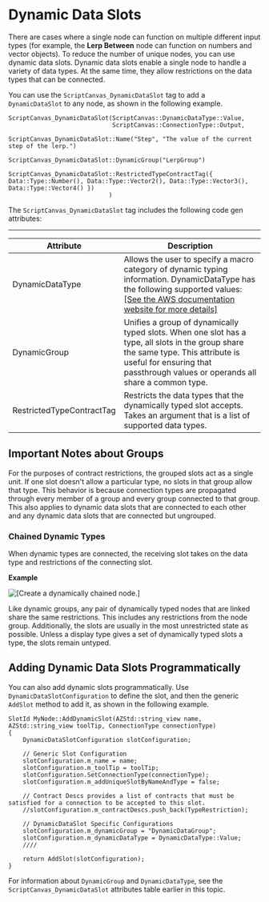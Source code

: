 # Dynamic Data Slots<a name="script-canvas-custom-nodes-dynamic-data"></a>

There are cases where a single node can function on multiple different input types \(for example, the **Lerp Between** node can function on numbers and vector objects\)\. To reduce the number of unique nodes, you can use dynamic data slots\. Dynamic data slots enable a single node to handle a variety of data types\. At the same time, they allow restrictions on the data types that can be connected\.

You can use the `ScriptCanvas_DynamicDataSlot` tag to add a `DynamicDataSlot` to any node, as shown in the following example\.

```
ScriptCanvas_DynamicDataSlot(ScriptCanvas::DynamicDataType::Value,
                             ScriptCanvas::ConnectionType::Output,
                             ScriptCanvas_DynamicDataSlot::Name("Step", "The value of the current step of the lerp.")
                             ScriptCanvas_DynamicDataSlot::DynamicGroup("LerpGroup")
                             ScriptCanvas_DynamicDataSlot::RestrictedTypeContractTag({ Data::Type::Number(), Data::Type::Vector2(), Data::Type::Vector3(), Data::Type::Vector4() })
                            )
```

The `ScriptCanvas_DynamicDataSlot` tag includes the following code gen attributes:


****  

| Attribute | Description | 
| --- | --- | 
| DynamicDataType |  Allows the user to specify a macro category of dynamic typing information\. DynamicDataType has the following supported values: [\[See the AWS documentation website for more details\]](http://docs.aws.amazon.com/lumberyard/latest/userguide/script-canvas-custom-nodes-dynamic-data.html)  | 
| DynamicGroup | Unifies a group of dynamically typed slots\. When one slot has a type, all slots in the group share the same type\. This attribute is useful for ensuring that passthrough values or operands all share a common type\. | 
| RestrictedTypeContractTag | Restricts the data types that the dynamically typed slot accepts\. Takes an argument that is a list of supported data types\. | 

## Important Notes about Groups<a name="script-canvas-custom-nodes-dynamic-data-important-notes-about-groups"></a>

For the purposes of contract restrictions, the grouped slots act as a single unit\. If one slot doesn't allow a particular type, no slots in that group allow that type\. This behavior is because connection types are propagated through every member of a group and every group connected to that group\. This also applies to dynamic data slots that are connected to each other and any dynamic data slots that are connected but ungrouped\.

### Chained Dynamic Types<a name="script-canvas-custom-nodes-dynamic-data-chained-dynamic-types"></a>

When dynamic types are connected, the receiving slot takes on the data type and restrictions of the connecting slot\.

**Example**  

![\[Create a dynamically chained node.\]](http://docs.aws.amazon.com/lumberyard/latest/userguide/images/script-canvas-chained-dynamic-types.gif)

Like dynamic groups, any pair of dynamically typed nodes that are linked share the same restrictions\. This includes any restrictions from the node group\. Additionally, the slots are usually in the most unrestricted state as possible\. Unless a display type gives a set of dynamically typed slots a type, the slots remain untyped\.

## Adding Dynamic Data Slots Programmatically<a name="script-canvas-custom-nodes-dynamic-data-adding-dynamic-data-slots-programmatically"></a>

You can also add dynamic slots programmatically\. Use `DynamicDataSlotConfiguration` to define the slot, and then the generic `AddSlot` method to add it, as shown in the following example\.

```
SlotId MyNode::AddDynamicSlot(AZStd::string_view name, AZStd::string_view toolTip, ConnectionType connectionType)
{
    DynamicDataSlotConfiguration slotConfiguration;
 
    // Generic Slot Configuration
    slotConfiguration.m_name = name;
    slotConfiguration.m_toolTip = toolTip;
    slotConfiguration.SetConnectionType(connectionType);
    slotConfiguration.m_addUniqueSlotByNameAndType = false;
      
    // Contract Descs provides a list of contracts that must be satisfied for a connection to be accepted to this slot.
    //slotConfiguration.m_contractDescs.push_back(TypeRestriction);
 
    // DynamicDataSlot Specific Configurations
    slotConfiguration.m_dynamicGroup = "DynamicDataGroup";
    slotConfiguration.m_dynamicDataType = DynamicDataType::Value;
    ////
 
    return AddSlot(slotConfiguration);
}
```

For information about `DynamicGroup` and `DynamicDataType`, see the `ScriptCanvas_DynamicDataSlot` attributes table earlier in this topic\.